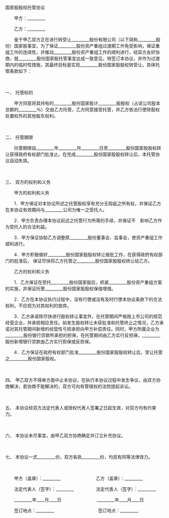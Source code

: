 



国家股股权托管协议



 

　　甲方：_________　　

　　乙方：_________　　

　　鉴于甲乙双方正在进行转受让_________股份有限公司（以下简称_________股份）国家股事宜，为了保证_________股份资产重组过渡期工作免受影响，保证重组工作的连续性，并推动_________股份资产重组工作的顺利进行，经双方友好协商，就_________股份国家股托管事宜达成一致意见，特签订本协议，并作为过渡期内的临时性措施，其最终目标是实现_________股份国家股股权转受让。具体托管条款如下：

　　

一、
托管标的

　　甲方同意将其持有的_________股份国家股计_________股股权（占该公司股本总额的_________％）交由乙方托管，乙方同意接受托管，并乙方依法行使除股权处置权外的其他股东权利。

　　

二、
托管期限

　　托管期限自_________年_________月_________日至_________股份国家股股权转让获得政府有权部门批准止。在完成_________股份国家股股权转让后，本托管协议自动失效。

　　

三、
双方的权利和义务

　　甲方的权利和义务

　　1．甲方保证对本协议所述之托管股权享有充分无瑕疵之所有权，并保证乙方在本协议有效期间与_________公司为唯一之受托人。

　　2．甲方负责办理本协议前述之托管行为所需的手续，并保证不　影响乙方作为受托人的合法利益。

　　3．甲方保证协助乙方调整原_________股份董事会、监事会，使资产重组工作顺利进行。

　　4．甲方积极做好_________股份国家股股权转让报批工作，在获得政府有权部门的批准后， 保证尽快将乙方托管之_________股份国家股股权转让给乙方。

　　乙方的权利和义务

　　1．乙方保证在受托_________股份国家股后，抓紧_________股份资产重组方案的实施，并保证托管_________股份国家股股权保值增值。

　　2．乙方在本协议执行过程中，没有行使或没有及时行使本协议条款下的合法权利，不应视为对其权利的放弃。

　　3．乙方承诺除尽快进行股权转让事宜外，在托管期间严格按上市公司的规范经营企业，并承担相应责任。如发生股权转让未获批准和托管终止之情况，乙方承诺对其托管期间新增的经营性亏损承担向甲方补偿责任。同时，甲方所属企业为_________股份银行贷款所承担的担保，在托管期间由乙方实行反担保，_________股份新增银行贷款由乙方实行担保或反担保。

　　4．乙方保证在政府有权部门批准_________股份国家股股权转让后，受让托管之_________股份国家股权。

　　

四、
甲乙双方不得单方面中止本协议，在执行本协议过程中发生争议，由双方协商解决，若协商不能解决的，双方可向有管辖权的法院提起诉讼。

　　

五、
本协议经双方法定代表人或授权代表人签署之日起生效，对双方均有约束力。

　　

六、
本协议未尽事宜，由甲乙双方协商确定并订立补充协议。

　　

七、
本协议一式_________份，双方各执_________份，均具有同等法律效力。　　

　　

　　甲方（盖章）：_________　　　　　　　　乙方（盖章）：_________　　

　　法定代表人（签字）：_________　　　　　法定代表人（签字）：_________　　

　　_________年____月____日　　　　　　　　_________年____月____日　　

　　签订地点：_________　　　　　　　　　　签订地点：_________